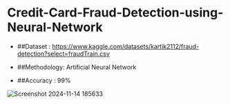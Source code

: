 # Credit-Card-Fraud-Detection-using-Neural-Network
  - ##Dataset : https://www.kaggle.com/datasets/kartik2112/fraud-detection?select=fraudTrain.csv

  - ##Methodology: Artificial Neural Network

  - ##Accuracy : 99%
  
  ![Screenshot 2024-11-14 185633](https://github.com/user-attachments/assets/3882cf69-8599-4de4-a28d-7d9319fc40e1)
